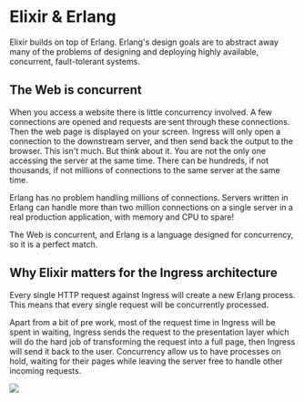 # Elixir & Erlang

Elixir builds on top of Erlang. Erlang's design goals are to abstract away many of the problems of designing and deploying highly available, concurrent, fault-tolerant systems.

## The Web is concurrent

When you access a website there is little concurrency involved. A few connections are opened and requests are sent through these connections. Then the web page is displayed on your screen. Ingress will only open a connection to the downstream server, and then send back the output to the browser. This isn't much.
But think about it. You are not the only one accessing the server at the same time. There can be hundreds, if not thousands, if not millions of connections to the same server at the same time.

Erlang has no problem handling millions of connections. Servers written in Erlang can handle more than two million connections on a single server in a real production application, with memory and CPU to spare!

The Web is concurrent, and Erlang is a language designed for concurrency, so it is a perfect match.

## Why Elixir matters for the Ingress architecture

Every single HTTP request against Ingress will create a new Erlang process. This means that every single request will be concurrently processed.

Apart from a bit of pre work, most of the request time in Ingress will be spent in waiting, Ingress sends the request to the presentation layer which will do the hard job of transforming the request into a full page, then Ingress will send it back to the user. 
Concurrency allow us to have processes on hold, waiting for their pages while leaving the server free to handle other incoming requests.

![](https://d2mxuefqeaa7sj.cloudfront.net/s_597D568B71C1719AF6004629DE6055CDF1335896E4BB3C9AB9432D233E8E245B_1552558055231_ingress+zzz.png)
